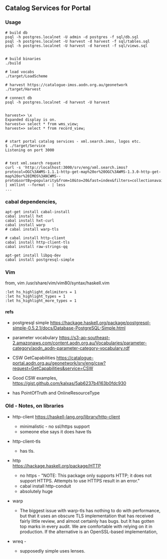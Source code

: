 
## Catalog Services for Portal


### Usage
```
# build db
psql -h postgres.localnet -U admin -d postgres -f sql/db.sql
psql -h postgres.localnet -U harvest -d harvest -f sql/tables.sql
psql -h postgres.localnet -U harvest -d harvest -f sql/views.sql


# build binaries
./build

# load vocabs
./target/LoadScheme

# harvest https://catalogue-imos.aodn.org.au/geonetwork
./target/Harvest

# connect db
psql -h postgres.localnet -d harvest -U harvest


harvest=> \x 
Expanded display is on.
harvest=> select * from wms_view; 
harvest=> select * from record_view; 


# start portal catalog services - xml.search.imos, logos etc.
$ ./target/Service 
Listening on port 3000


# test xml.search request
curl -s 'http://localhost:3000/srv/eng/xml.search.imos?protocol=OGC%3AWMS-1.1.1-http-get-map%20or%20OGC%3AWMS-1.3.0-http-get-map%20or%20IMOS%3ANCWMS--proto&sortBy=popularity&from=10&to=20&fast=index&filters=collectionavailability' | xmllint --format - | less
...

```



### cabal dependencies,

```
apt-get install cabal-install
cabal install hxt
cabal install hxt-curl
cabal install warp
# cabal install warp-tls

# cabal install http-client
cabal install http-client-tls
cabal install raw-strings-qq

apt-get install libpq-dev
cabal install postgresql-simple

```





### Vim

from, vim /usr/share/vim/vim80/syntax/haskell.vim

```
:let hs_highlight_delimiters = 1
:let hs_highlight_types = 1
:let hs_highlight_more_types = 1
```


#### refs


- postgresql simple
  https://hackage.haskell.org/package/postgresql-simple-0.5.2.1/docs/Database-PostgreSQL-Simple.html

- parameter vocabulary
  https://s3-ap-southeast-2.amazonaws.com/content.aodn.org.au/Vocabularies/parameter-category/aodn_aodn-parameter-category-vocabulary.rdf

- CSW GetCapabilities
  https://catalogue-portal.aodn.org.au/geonetwork/srv/eng/csw?request=GetCapabilities&service=CSW

- Good CSW examples,
  https://gist.github.com/kalxas/5ab6237b4163b0fdc930

- has PointOfTruth and OnlineResourceType 




### Old - Notes, on libraries

- http-client 
  https://haskell-lang.org/library/http-client 
  - minimalistic - no ssl/https support
  - someone else says it does have tls 

- http-client-tls
  - has tls. 

- http    
  https://hackage.haskell.org/package/HTTP 
  - no https - "NOTE: This package only supports HTTP; it does not support HTTPS. Attempts to use HTTPS result in an error."
  - cabal install http-conduit 
  - absolutely huge


- warp
  - The biggest issue with warp-tls has nothing to do with performance, but that it uses an obscure TLS implementation that has received fairly little review, and almost certainly has bugs.  but It has gotten top marks in every audit. We are comfortable with relying on it in production. If the alternative is an OpenSSL-based implementation,

- wreq - 
  - supposedly simple uses lenses.




